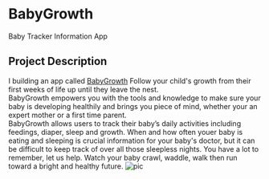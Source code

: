 # BabyGrowth
Baby Tracker Information App
## Project Description
I building an app called [BabyGrowth]()
Follow your child's growth from their first weeks of life up until they leave the nest.  
BabyGrowth empowers you with the tools and knowledge to make sure your baby is developing healthily 
and brings you piece of mind, whether your an expert mother or a first time parent.  
BabyGrowth allows users to track their baby’s daily activities including feedings, diaper, sleep and growth. 
When and how often youer baby is eating and sleeping is crucial information for your baby's doctor, but it can be difficult to keep track of 
over all those sleepless nights. You have a lot to remember, let us help. 
Watch your baby crawl, waddle, walk then run toward a bright and healthy future. 
![pic]()